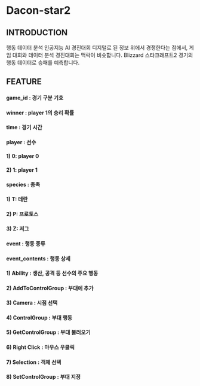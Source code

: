 # Dacon-star2

## INTRODUCTION

행동 데이터 분석 인공지능 AI 경진대회
디지털로 된 정보 위에서 경쟁한다는 점에서, 게임 대회와 데이터 분석 경진대회는 맥락이 비슷합니다.
Blizzard 스타크래프트2 경기의 행동 데이터로 승패를 예측합니다.



## FEATURE

  #### game_id : 경기 구분 기호
  #### winner : player 1의 승리 확률
  #### time : 경기 시간
  #### player : 선수
  #### 1) 0: player 0
  #### 2) 1: player 1
  #### species : 종족
  #### 1) T: 테란
  #### 2) P: 프로토스
  #### 3) Z: 저그
  #### event : 행동 종류
  #### event_contents : 행동 상세
  #### 1) Ability : 생산, 공격 등 선수의 주요 행동
  #### 2) AddToControlGroup : 부대에 추가
  #### 3) Camera : 시점 선택
  ####  4) ControlGroup : 부대 행동
  #### 5) GetControlGroup : 부대 불러오기
  #### 6) Right Click : 마우스 우클릭
  #### 7) Selection : 객체 선택
  #### 8) SetControlGroup : 부대 지정
